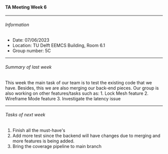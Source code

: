 #### TA Meeting Week 6

---

###### Information

* Date: 07/06/2023
* Location: TU Delft EEMCS Building, Room 6.1
* Group number: 5C

---

###### Summary of last week

This week the main task of our team is to test the existing code that we have. Besides, this we are also merging our back-end pieces. Our group is also working on other features/tasks such as:
	1. Lock Mesh feature
	2. Wireframe Mode feature 
	3. Investigate the latency issue

---

###### Tasks of next week

1. Finish all the must-have's
2. Add more test since the backend will have changes due to merging and more features is being added.
3. Bring the coverage pipeline to main branch


